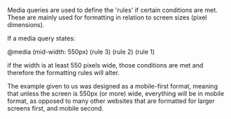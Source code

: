 Media queries are used to define the 'rules' if certain conditions are met. These are mainly used for formatting in relation to screen sizes (pixel dimensions).

If a media query states:

@media (mid-width: 550px)
(rule 3)
(rule 2)
(rule 1)

if the width is at least 550 pixels wide, those conditions are met and therefore the formatting rules will alter.

The example given to us was designed as a mobile-first format, meaning that unless the screen is 550px (or more) wide, everything will be in mobile format, as opposed to many other websites that are formatted for larger screens first, and mobile second.
